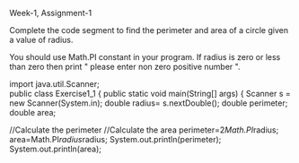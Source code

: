 Week-1, Assignment-1

Complete the code segment to find the perimeter and area of a circle given a value of radius.

You should use Math.PI constant in your program. If radius is zero or less than zero then print " please enter non zero positive number ".

import java.util.Scanner;  
public class Exercise1_1 {
       public static void main(String[] args) {
Scanner s = new Scanner(System.in); 
       double radius= s.nextDouble();
       double perimeter;
       double area;
       
   //Calculate the perimeter 
  //Calculate the area
perimeter=2*Math.PI*radius;
area=Math.PI*radius*radius;
System.out.println(perimeter);
System.out.println(area);
